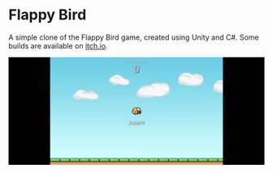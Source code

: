 # Flappy Bird

A simple clone of the Flappy Bird game, created using Unity and C#. Some builds are available on [itch.io](https://zille.itch.io/flappy-bird).

![Waiting To Start Screen](./Assets/Screenshots/waiting_to_start.png)